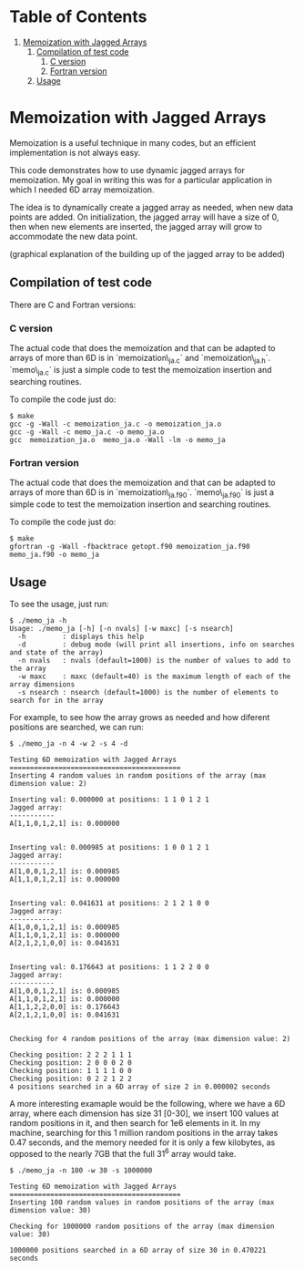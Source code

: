 
# Table of Contents

1.  [Memoization with Jagged Arrays](#orgb498dd4)
    1.  [Compilation of test code](#org8d38b3f)
        1.  [C version](#org158d6d4)
        2.  [Fortran version](#org67afd5f)
    2.  [Usage](#orgea007e2)


<a id="orgb498dd4"></a>

# Memoization with Jagged Arrays

Memoization is a useful technique in many codes, but an efficient implementation
is not always easy.

This code demonstrates how to use dynamic jagged arrays for memoization. My goal
in writing this was for a particular application in which I needed 6D array
memoization.

The idea is to dynamically create a jagged array as needed, when new data points
are added. On initialization, the jagged array will have a size of 0, then when
new elements are inserted, the jagged array will grow to accommodate the new data
point. 

(graphical explanation of the building up of the jagged array to be added)


<a id="org8d38b3f"></a>

## Compilation of test code

There are C and Fortran versions:


<a id="org158d6d4"></a>

### C version

The actual code that does the memoization and that can be adapted to arrays of
more than 6D is in \`memoization\\<sub>ja.c</sub>\` and \`memoization\\<sub>ja.h</sub>\`. \`memo\\<sub>ja.c</sub>\` is
just a simple code to test the memoization insertion and searching routines.

To compile the code just do:

    $ make
    gcc -g -Wall -c memoization_ja.c -o memoization_ja.o
    gcc -g -Wall -c memo_ja.c -o memo_ja.o
    gcc  memoization_ja.o  memo_ja.o -Wall -lm -o memo_ja


<a id="org67afd5f"></a>

### Fortran version

The actual code that does the memoization and that can be adapted to arrays of
more than 6D is in \`memoization\\<sub>ja.f90</sub>\`. \`memo\\<sub>ja.f90</sub>\` is
just a simple code to test the memoization insertion and searching routines.

To compile the code just do:

    $ make
    gfortran -g -Wall -fbacktrace getopt.f90 memoization_ja.f90 memo_ja.f90 -o memo_ja


<a id="orgea007e2"></a>

## Usage

To see the usage, just run:

    $ ./memo_ja -h
    Usage: ./memo_ja [-h] [-n nvals] [-w maxc] [-s nsearch]
      -h         : displays this help
      -d         : debug mode (will print all insertions, info on searches and state of the array)
      -n nvals   : nvals (default=1000) is the number of values to add to the array
      -w maxc    : maxc (default=40) is the maximum length of each of the array dimensions
      -s nsearch : nsearch (default=1000) is the number of elements to search for in the array

For example, to see how the array grows as needed and how diferent positions are
searched, we can run:

    $ ./memo_ja -n 4 -w 2 -s 4 -d
    
    Testing 6D memoization with Jagged Arrays 
    ========================================== 
    Inserting 4 random values in random positions of the array (max dimension value: 2)
    
    Inserting val: 0.000000 at positions: 1 1 0 1 2 1
    Jagged array:
    ----------- 
    A[1,1,0,1,2,1] is: 0.000000 
    
    
    Inserting val: 0.000985 at positions: 1 0 0 1 2 1
    Jagged array:
    ----------- 
    A[1,0,0,1,2,1] is: 0.000985 
    A[1,1,0,1,2,1] is: 0.000000 
    
    
    Inserting val: 0.041631 at positions: 2 1 2 1 0 0
    Jagged array:
    ----------- 
    A[1,0,0,1,2,1] is: 0.000985 
    A[1,1,0,1,2,1] is: 0.000000 
    A[2,1,2,1,0,0] is: 0.041631 
    
    
    Inserting val: 0.176643 at positions: 1 1 2 2 0 0
    Jagged array:
    ----------- 
    A[1,0,0,1,2,1] is: 0.000985 
    A[1,1,0,1,2,1] is: 0.000000 
    A[1,1,2,2,0,0] is: 0.176643 
    A[2,1,2,1,0,0] is: 0.041631 
    
    
    Checking for 4 random positions of the array (max dimension value: 2)
    
    Checking position: 2 2 2 1 1 1 
    Checking position: 2 0 0 0 2 0 
    Checking position: 1 1 1 1 0 0 
    Checking position: 0 2 2 1 2 2 
    4 positions searched in a 6D array of size 2 in 0.000002 seconds

A more interesting examaple would be the following, where we have a 6D array,
where each dimension has size 31 [0-30], we insert 100 values at random
positions in it, and then search for 1e6 elements in it. In my machine,
searching for this 1 million random positions in the array takes 0.47 seconds,
and the memory needed for it is only a few kilobytes, as opposed to the nearly
7GB that the full 31<sup>6</sup> array would take.

    $ ./memo_ja -n 100 -w 30 -s 1000000
    
    Testing 6D memoization with Jagged Arrays 
    ========================================== 
    Inserting 100 random values in random positions of the array (max dimension value: 30)
    
    Checking for 1000000 random positions of the array (max dimension value: 30)
    
    1000000 positions searched in a 6D array of size 30 in 0.470221 seconds

